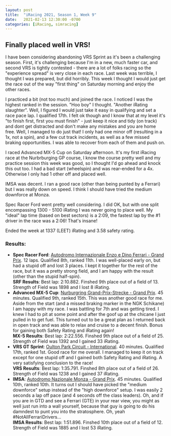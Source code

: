 ```yaml
---
layout: post
title:  "iRacing 2021, Season 1, Week 9"
date:   2021-02-13 12:30:00 -0700
categories: [iRacing, simracing]
---
```

## Finally placed well in VRS!

I have been considering abandoning VRS Sprint as it's been a challenging season. First, it's challenging because I'm in a new, much faster car, and second VRS is tightly contested - there are a lot of folks racing so the "experience spread" is very close in each race. Last week was terrible, I thought I was prepared, but did horribly. This week I thought I would just get the race out of the way "first thing" on Saturday morning and enjoy the other races.

I practiced a bit (not too much) and joined the race. I noticed I was the highest ranked in the session. "Hoo boy" I thought. "Another iRating slaughter". Well, I figured I would just take it easy in qualifying and set a race pace lap. I qualified 17th. I felt ok though and I know that at my level it's "to finish first, first you must finish" - just keep it nice and tidy (on track) and dont get distracted and don't make any mistakes and you are home free. Well, I managed to do just that! I only had one minor off (resulting in a 1x, not a spin), and a few cut track incidents, as well as a few missed braking opportunities. I was able to recover from each of them and push on.

I raced Advanced MX-5 Cup on Saturday afternoon. It's my first iRacing race at the Nurbrburging GP course, I know the course pretty well and my practice session this week was good, so I thought I'd go ahead and knock this out too. I had a bad start (wheelspin) and was rear-ended for a 4x. Otherwise I only had 1 other off and placed well.

IMSA was decent. I ran a good race (other than being punted by a Ferrari) but I was really down on speed. I think I should have tried the medium downforce at Monza.

Spec Racer Ford went pretty well considering. I did OK, but with one split encompassing 1300 - 5100 iRating I was never going to place well. My "ideal" lap time (based on best sectors) is a 2:09, the fastest lap by the #1 driver in the race was a 2:06! That's insane!

Ended the week at 1337 (LEET) iRating and 3.58 safety rating.

### Results:
* **Spec Racer Ford**: [Autodromo Internazionale Enzo e Dino Ferrari - Grand Prix](https://members.iracing.com/membersite/member/EventResult.do?&subsessionid=37439791). 12 laps. Qualified 8th, ranked 11th. I was well-placed early on, but had a stupid off and lost 3 places. I kept it together for the rest of the race, but it was a pretty strong field, and I am happy with the result (other than the stupid half-spin).  
**SRF Results**: Best lap: 2:10.882. Finshed 9th place out of a field of 13. Strength of Field was 1898 and I lost 8 iRating.  
* **Advanced MX-5 Cup**: [Nurburgring Grand-Prix-Strecke - Grand Prix](https://members.iracing.com/membersite/member/EventResult.do?&subsessionid=37405760). 45 minutes. Qualified 9th, ranked 15th. This was another good race for me. Aside from the start (and a missed braking marker in the NGK Schikane) I am happy with my race. I was battling for 7th and was getting tired. I knew I had to pit at some point and after the goof up at the chicane I just pulled in to get fuel. This turned out to be a great plan as I returned back in open track and was able to relax and cruise to a decent finish. Bonus for gaining both Safety Rating and iRating again!  
**MX-5 Results**: Best lap: 2:22.556. Finshed 9th place out of a field of 25. Strength of Field was 1392 and I gained 33 iRating.
* **VRS GT Sprint**: [Oulton Park Circuit - International](https://members.iracing.com/membersite/member/EventResult.do?&subsessionid=37403789). 40 minutes. Qualified 17th, ranked 1st. Good race for me overall. I managed to keep it on track except for one stupid off and I gained both Safety Rating and iRating. A very satisfying conclusion to the race!  
**VRS Results**: Best lap: 1:35.791. Finshed 8th place out of a field of 26. Strength of Field was 1238 and I gained 37 iRating.
* **IMSA**: [Autodromo Nazionale Monza - Grand Prix](https://members.iracing.com/membersite/member/EventResult.do?&subsessionid=37422891). 45 minutes. Qualified 10th, ranked 10th. It turns out I should have picked the "medium downforce" setup instead of the "high downforce" setup. I was easily 2 seconds a lap off pace (and 4 seconds off the class leaders). Oh, and if you are in GTD and see a Ferrari (GTE) in your rear view, you might as well just run into a wall yourself, because that guy is going to do his damndest to punt you into the stratosphere. Oh, yeah #NotAllFerrariDrivers...  
**IMSA Results**: Best lap: 1:51.896. Finshed 10th place out of a field of 12. Strength of Field was 1885 and I lost 53 iRating.

